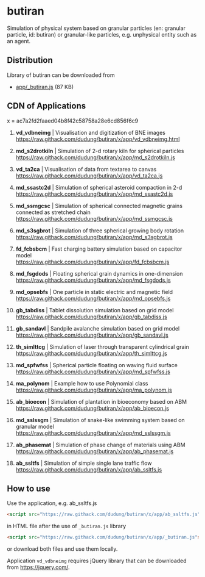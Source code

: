 # butiran
Simulation of physical system based on granular particles (en: granular particle, id: butiran) or granular-like particles, e.g. unphysical entity such as an agent.


## Distribution

Library of butiran can be downloaded from

* [app/_butiran.js](https://github.com/dudung/butiran/blob/master/app/_butiran.js) (87 KB)


## CDN of Applications

x = ac7a2fd2faaed04b8f42c58758a28e6cd856f6c9

1. **vd_vdbneimg** | Visualisation and digitization of BNE images \
https://raw.githack.com/dudung/butiran/x/app/vd_vdbneimg.html

2. **md_s2drotkiln** | Simulation of 2-d rotary kiln for spherical particles \
https://raw.githack.com/dudung/butiran/x/app/md_s2drotkiln.js

3. **vd_ta2ca** | Visualisation of data from textarea to canvas \
https://raw.githack.com/dudung/butiran/x/app/vd_ta2ca.js

4. **md_ssastc2d** | Simulation of spherical asteroid compaction in 2-d \
https://raw.githack.com/dudung/butiran/x/app/md_ssastc2d.js

5. **md_ssmgcsc** | Simulation of spherical connected magnetic grains connected as stretched chain \
https://raw.githack.com/dudung/butiran/x/app/md_ssmgcsc.js

6. **md_s3sgbrot** | Simulation of three spherical growing body rotation \
https://raw.githack.com/dudung/butiran/x/app/md_s3sgbrot.js

7. **fd_fcbsbcm** | Fast charging battery simulation based on capacitor model \
https://raw.githack.com/dudung/butiran/x/app/fd_fcbsbcm.js

8. **md_fsgdods** | Floating spherical grain dynamics in one-dimension \
https://raw.githack.com/dudung/butiran/x/app/md_fsgdods.js

9. **md_opsebfs** | One particle in static electric and magnetic field \
https://raw.githack.com/dudung/butiran/x/app/md_opsebfs.js

10. **gb_tabdiss** | Tablet dissolution simulation based on grid model \
https://raw.githack.com/dudung/butiran/x/app/gb_tabdiss.js

11. **gb_sandavl** | Sandpile avalanche simulation based on grid model \
https://raw.githack.com/dudung/butiran/x/app/gb_sandavl.js

12. **th_simlttcg** | Simulation of laser through transparent cylindrical grain \
https://raw.githack.com/dudung/butiran/x/app/th_simlttcg.js

13. **md_spfwfss** | Spherical particle floating on waving fluid surface \
https://raw.githack.com/dudung/butiran/x/app/md_spfwfss.js

14. **ma_polynom** | Example how to use Polynomial class \
https://raw.githack.com/dudung/butiran/x/app/ma_polynom.js

15. **ab_bioecon** | Simulation of plantation in bioeconomy based on ABM \
https://raw.githack.com/dudung/butiran/x/app/ab_bioecon.js

16. **md_sslssgm** | Simulation of snake-like swimming system based on granular model \
https://raw.githack.com/dudung/butiran/x/app/md_sslssgm.js

17. **ab_phasemat** | Simulation of phase change of materials using ABM \
https://raw.githack.com/dudung/butiran/x/app/ab_phasemat.js

18. **ab_ssltfs** | Simulation of simple single lane traffic flow \
https://raw.githack.com/dudung/butiran/x/app/ab_ssltfs.js


## How to use

Use the application, e.g. ab_ssltfs.js

```html
<script src="https://raw.githack.com/dudung/butiran/x/app/ab_ssltfs.js"></script>
```

in HTML file after the use of `_butiran.js` library

```html
<script src="https://raw.githack.com/dudung/butiran/x/app/_butiran.js"></script>
```

or download both files and use them locally.

Application `vd_vdbneimg` requires jQuery library that can be downloaded from https://jquery.com/.
